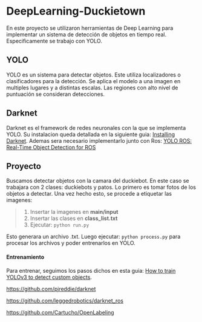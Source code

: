 # DeepLearning-Duckietown
En este proyecto se utilizaron herramientas de Deep Learning para implementar un sistema de detección de objetos en tiempo real. Especificamente se trabajo con YOLO.
## YOLO
YOLO es un sistema para detectar objetos. Este utiliza localizadores o clasificadores para la detección. Se aplica el modelo a una imagen en multiples lugares y a distintas escalas. Las regiones con alto nivel de puntuación se consideran detecciones.
## Darknet
Darknet es el framework de redes neuronales con la que se implementa YOLO. Su instalacion queda detallada en la siguiente guia: [Installing Darknet](https://pjreddie.com/darknet/install/). Ademas sera necesario implementarlo junto con Ros: [YOLO ROS: Real-Time Object Detection for ROS](https://github.com/leggedrobotics/darknet_ros)
## Proyecto
Buscamos detectar objetos con la camara del duckiebot. En este caso se trabajara con 2 clases: duckiebots y patos. Lo primero es tomar fotos de los objetos a detectar. Una vez hecho esto, se procede a etiquetar las imagenes:

>1) Insertar la imagenes en **main/input**
>2) Insertar las clases en **class_list.txt**
>3) Ejecutar: ```python run.py```

Esto generara un archivo .txt. Luego ejecutar: ```python process.py``` para procesar los archivos y poder entrenarlos en YOLO.
#### Entrenamiento
Para entrenar, seguimos los pasos dichos en esta guia: [How to train YOLOv3 to detect custom objects](https://medium.com/@manivannan_data/how-to-train-yolov3-to-detect-custom-objects-ccbcafeb13d2). 





https://github.com/pjreddie/darknet

https://github.com/leggedrobotics/darknet_ros

https://github.com/Cartucho/OpenLabeling
